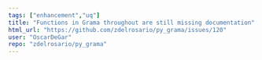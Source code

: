 ```yaml
---
tags: ["enhancement","uq"]
title: "Functions in Grama throughout are still missing documentation"
html_url: "https://github.com/zdelrosario/py_grama/issues/120"
user: "OscarDeGar"
repo: "zdelrosario/py_grama"
---
```


